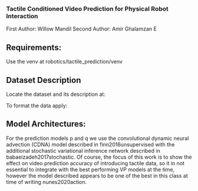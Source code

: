 ### Tactile Conditioned Video Prediction for Physical Robot Interaction

First Author: Willow Mandil
Second Author: Amir Ghalamzan E

## Requirements:
Use the venv at robotics/tactile_prediction/venv

## Dataset Description
Locate the dataset and its description at: 

To format the data apply:


## Model Architectures:
For the prediction models p and q we use the convolutional dynamic neural advection (CDNA) model described in finn2016unsupervised with the additional stochastic variational inference network described in babaeizadeh2017stochastic. Of course, the focus of this work is to show the effect on video prediction accuracy of introducing tactile data, so it in not essential to integrate with the best performing VP models at the time, however the model described appears to be one of the best in this class at time of writing nunes2020action. 


